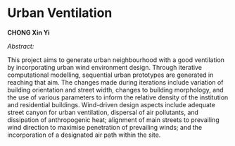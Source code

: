 # Urban Ventilation

**CHONG Xin Yi**

*Abstract:* 

This project aims to generate urban neighbourhood with a good ventilation by incorporating urban wind environment design. Through iterative computational modelling, sequential urban prototypes are generated in reaching that aim. The changes made during iterations include variation of building orientation and street width, changes to building morphology, and the use of various parameters to inform the relative density of the institution and residential buildings. Wind-driven design aspects include adequate street canyon for 
urban ventilation, dispersal of air pollutants, and dissipation of anthropogenic heat; alignment of main streets to prevailing wind direction to maximise penetration of prevailing winds; and the incorporation of a designated air path within the site.
